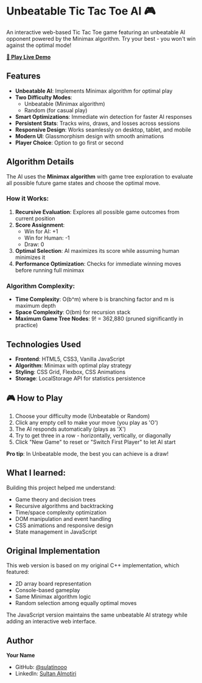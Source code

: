 # Unbeatable Tic Tac Toe AI 🎮

An interactive web-based Tic Tac Toe game featuring an unbeatable AI opponent powered by the Minimax algorithm. Try your best - you won't win against the optimal mode!

**[🎯 Play Live Demo]((https://sulatinooo.github.io/Tic-Tac-Toe/))**

##  Features

- **Unbeatable AI**: Implements Minimax algorithm for optimal play
- **Two Difficulty Modes**: 
  - Unbeatable (Minimax algorithm)
  - Random (for casual play)
- **Smart Optimizations**: Immediate win detection for faster AI responses
- **Persistent Stats**: Tracks wins, draws, and losses across sessions
- **Responsive Design**: Works seamlessly on desktop, tablet, and mobile
- **Modern UI**: Glassmorphism design with smooth animations
- **Player Choice**: Option to go first or second

##  Algorithm Details

The AI uses the **Minimax algorithm** with game tree exploration to evaluate all possible future game states and choose the optimal move.

### How it Works:
1. **Recursive Evaluation**: Explores all possible game outcomes from current position
2. **Score Assignment**: 
   - Win for AI: +1
   - Win for Human: -1  
   - Draw: 0
3. **Optimal Selection**: AI maximizes its score while assuming human minimizes it
4. **Performance Optimization**: Checks for immediate winning moves before running full minimax

### Algorithm Complexity:
- **Time Complexity**: O(b^m) where b is branching factor and m is maximum depth
- **Space Complexity**: O(bm) for recursion stack
- **Maximum Game Tree Nodes**: 9! = 362,880 (pruned significantly in practice)

##  Technologies Used

- **Frontend**: HTML5, CSS3, Vanilla JavaScript
- **Algorithm**: Minimax with optimal play strategy
- **Styling**: CSS Grid, Flexbox, CSS Animations
- **Storage**: LocalStorage API for statistics persistence

## 🎮 How to Play

1. Choose your difficulty mode (Unbeatable or Random)
2. Click any empty cell to make your move (you play as 'O')
3. The AI responds automatically (plays as 'X')
4. Try to get three in a row - horizontally, vertically, or diagonally
5. Click "New Game" to reset or "Switch First Player" to let AI start

**Pro tip**: In Unbeatable mode, the best you can achieve is a draw!


##  What I learned:

Building this project helped me understand:
- Game theory and decision trees
- Recursive algorithms and backtracking
- Time/space complexity optimization
- DOM manipulation and event handling
- CSS animations and responsive design
- State management in JavaScript

##  Original Implementation

This web version is based on my original C++ implementation, which featured:
- 2D array board representation
- Console-based gameplay
- Same Minimax algorithm logic
- Random selection among equally optimal moves

The JavaScript version maintains the same unbeatable AI strategy while adding an interactive web interface.


##  Author

**Your Name**

- GitHub: [@sulatinooo](https://github.com/sulatinooo)
- LinkedIn: [Sultan Almotiri](https://www.linkedin.com/in/sultan-abdullah-almotiri/)
